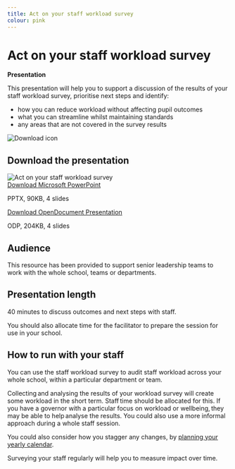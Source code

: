 ```yaml
---
title: Act on your staff workload survey
colour: pink
---
```


# Act on your staff workload survey

<strong class="govuk-tag">Presentation</strong>

This presentation will help you to support a discussion of the results of your
staff workload survey, prioritise next steps and identify:

- how you can reduce workload without affecting pupil outcomes
- what you can streamline whilst maintaining standards
- any areas that are not covered in the survey results

<div class="govuk-grid-row dfe-width-container">
  <div class="govuk-grid-column-full">
    <div class="info-box">
      <div class="info-box__corner">
        <img src="/assets/images/download-icon.svg" alt="Download icon">
      </div>
      <h2 class="govuk-heading-m">
        Download the presentation
      </h2>
      <div class="govuk-grid-row info-box__download-content">
        <div class="govuk-grid-column-one-half">
          <img src="/assets/images/identify--act-on-your-staff-survey.jpg" alt="Act on your staff workload survey" class="dfe-file-preview-image">
        </div>
        <div class="govuk-grid-column-one-half">
          <a class="govuk-body" href="<%= @base_url %>/assets/files/Act on the staff workload survey.pptx">
            Download Microsoft PowerPoint
          </a>
          <p>
            PPTX, 90KB, 4 slides
          </p>
          <a class="govuk-body" href="<%= @base_url %>/assets/files/Act on the staff workload survey.odp">
            Download OpenDocument Presentation
          </a>
          <p>
            ODP, 204KB, 4 slides
          </p>
        </div>
      </div>
    </div>
  </div>
</div>

## Audience

This resource has been provided to support senior leadership teams to work with
the whole school, teams or departments.

## Presentation length

40 minutes to discuss outcomes and next steps with staff.

You should also allocate time for the facilitator to prepare the session for use
in your school.

## How to run with your staff

You can use the staff workload survey to audit staff workload across your whole
school, within a particular department or team.

Collecting and analysing the results of your workload survey will create some
workload in the short term. Staff time should be allocated for this. If you have
a governor with a particular focus on workload or wellbeing, they may be able to
help analyse the results. You could also use a more informal approach during a
whole staff session.

You could also consider how you stagger any changes, by [planning your yearly calendar](/workload-reduction-toolkit/identify-workload-issues/plan-your-yearly-calendar/).

Surveying your staff regularly will help you to measure impact over time.
